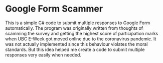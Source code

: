 # Google Form Scammer

This is a simple C# code to submit multiple responses to Google Form automatically.
The program was originally written from thoughts of scamming the survey and getting the highest score of participation marks when UBC E-Week got moved online due to the coronavirus pandemic. It was not actually implemented since this behaviour violates the moral standards. But this idea helped me create a code to submit multiple responses very easily when needed. 
